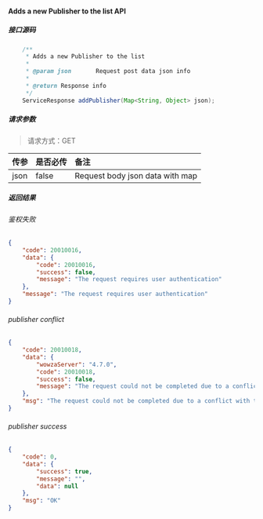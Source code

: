 #### Adds a new Publisher to the list API
##### 接口源码
```java
    /**
     * Adds a new Publisher to the list
     *
     * @param json       Request post data json info
     *
     * @return Response info
     */
    ServiceResponse addPublisher(Map<String, Object> json);
```

##### 请求参数

> 请求方式：GET

|传参|是否必传|备注|
|:--|:--|:--|
|json|false|Request body json data with map|


##### 返回结果

###### 鉴权失败
```json
{
	"code": 20010016,
	"data": {
		"code": 20010016,
		"success": false,
		"message": "The request requires user authentication"
	},
	"message": "The request requires user authentication"
}
```


###### publisher conflict
```json
{
	"code": 20010018,
	"data": {
		"wowzaServer": "4.7.0",
		"code": 20010018,
		"success": false,
		"message": "The request could not be completed due to a conflict with the current state of the resource"
	},
	"msg": "The request could not be completed due to a conflict with the current state of the resource"
}
```

###### publisher success
```json
{
	"code": 0,
	"data": {
		"success": true,
		"message": "",
		"data": null
	},
	"msg": "OK"
}
```
